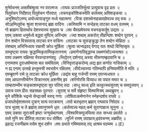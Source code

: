

  
मुनेर्वचनम् अक्लीबंश्रुत्वा नर वरात्मजः ।राघवः प्राञ्जलिर्भूत्वा प्रत्युवाच दृढ व्रतः  ॥   
पितुर्वचन निर्देशात् पितुर्वचन गौरवात् ।वचनङ्कौशिकस्येति कर्तव्यम् अविशङ्कया  ॥   
अनुशिष्टोऽस्म्य् अयोध्यायाङ्गुरु मध्ये महात्मना ।पित्रा दशरथेनाहन्नावज्ञेयञ्च तद् वचः  ॥   
सोऽहम्पितुर्वचः श्रुत्वा शासनाद् ब्रह्म वादिनः ।करिष्यामि न सन्देहस् ताटका वधम् उत्तमम्  ॥   
गो ब्राह्मण हितार्थाय देशस्यास्य सुखाय च ।तव चैवाप्रमेयस्य वचनङ्कर्तुम् उद्यतः  ॥   
एवम् उक्त्वा धनुर्मध्ये बद्ध्वा मुष्टिम् अरिन्दमः ।ज्या शब्दम् अकरोत् तीव्रन्दिशः शब्देन पूरयन्  ॥   
तेन शब्देन वित्रस्तास् ताटका वन वासिनः ।ताटका च सुसङ्क्रुद्धा तेन शब्देन मोहिता  ॥   
तंशब्दम् अभिनिध्याय राक्षसी क्रोध मूर्छिता ।श्रुत्वा चाभ्यद्रवद् वेगाद् यतः शब्दो विनिह्सृतः  ॥   
ताम्दृष्ट्वा राघवः क्रुद्धाम्विकृताम्विकृताननाम् ।प्रमाणेनातिवृद्धाम्च लक्ष्मणंसोऽभ्यभाषत  ॥   
पश्य लक्ष्मण यक्षिम्या भैरवन्दारुणंवपुः ।भिद्येरन् दर्शनाद् अस्या भीरूणाम्हृदयानि च  ॥   
एनाम्पश्य दुराधर्षाम्माया बल समंविताम् ।विनिवृत्ताङ्करोम्य् अद्य हृत कर्णाग्र नासिकाम्  ॥   
न ह्य् एनाम् उत्सहे हन्तुम्स्त्री स्वभावेन रक्षिताम् ।वीर्यञ्चास्या गतिम्चापि हनिष्यामीति मे मतिः  ॥   
एवम्ब्रुवाणे रामे तु ताटका क्रोध मूर्छिता ।उद्यंय बाहू गर्जन्ती रामम् एवाभ्यधावत  ॥   
ताम् आपतन्तीम्वेगेन विक्रान्ताम् अशनीम् इव ।शरेणोरसि विव्याध सा पपात ममार च  ॥   
ताम्हताम्भीम सङ्काशाम्दृष्ट्वा सुर पतिस् तदा ।साधु साध्व् इति काकुत्स्थंसुराश् च समपूजयन्  ॥   
उवाच परम प्रीतः सहस्राक्षः पुरन्दरः ।सुराश् च सर्वे संहृष्टा विश्वामित्रम् अथाब्रुवन्  ॥   
मुने कौशिके भद्रन्ते सेन्द्राःसर्वे मरुद् गणाः ।तोषिताःकर्मणानेन स्नेहन्दर्शय राघवे  ॥   
प्रजापतेर्भृशाश्वस्य पुत्रान् सत्य पराक्रमान् ।तपो बलभृतान् ब्रह्मन् राघवाय निवेदय  ॥   
पात्र भूतश् च ते ब्रह्मंस् तवानुगमने धृतः ।कर्तव्यञ्च महत् कर्म सुराणाम्राज सूनुना  ॥   
एवम् उक्त्वा सुराःसर्वे हृष्टा जग्मुर्यथागतम् ।विश्वामित्रम्पूजयित्वा ततः सन्ध्या प्रवर्तते  ॥   
ततो मुनि वरः प्रीतिस् ताटका वध तोषितः ।मूर्ध्नि रामम् उपाघ्राय;इदंवचनम् अब्रवीत्  ॥   
इहाद्य रजनीम्राम वसेम शुभ दर्शन ।श्वः प्रभाते गमिष्यामस् तद् आश्रम पदम्मम  ॥ (E)  
